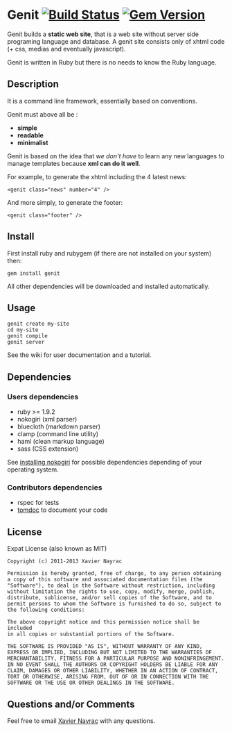 Genit
[![Build Status](https://travis-ci.org/lkdjiin/genit.png)](https://travis-ci.org/lkdjiin/genit)
[![Gem Version](https://badge.fury.io/rb/genit.png)](http://badge.fury.io/rb/genit)
================

Genit builds a **static web site**, that is a web site without server side programing language
and database. A genit site consists only of xhtml code (+ css, medias and eventually javascript).

Genit is written in Ruby but there is no needs to know the Ruby language.

Description
-----------

It is a command line framework, essentially based on conventions.

Genit must above all be :

  + **simple**
  + **readable**
  + **minimalist**

Genit is based on the idea that *we don't have* to learn any new languages to manage templates
because **xml can do it well**.

For example, to generate the xhtml including the 4 latest news:

    <genit class="news" number="4" />

And more simply, to generate the footer:

    <genit class="footer" />


Install
-------------------------

First install ruby and rubygem (if there are not installed on your system) then:

    gem install genit

All other dependencies will be downloaded and installed automatically.

Usage
--------------------------

    genit create my-site
    cd my-site
    genit compile
    genit server

See the wiki for user documentation and a tutorial.


Dependencies
--------------------------

### Users dependencies

  * ruby >= 1.9.2
  * nokogiri (xml parser)
  * bluecloth (markdown parser)
  * clamp (command line utility)
  * haml (clean markup language)
  * sass (CSS extension)

See [installing nokogiri](http://nokogiri.org/tutorials/installing_nokogiri.html)
for possible dependencies depending of your operating system.

### Contributors dependencies

  * rspec for tests
  * [tomdoc](http://tomdoc.org/) to document your code


License
--------------------------

Expat License (also known as MIT)

    Copyright (c) 2011-2013 Xavier Nayrac

    Permission is hereby granted, free of charge, to any person obtaining
    a copy of this software and associated documentation files (the
    "Software"), to deal in the Software without restriction, including
    without limitation the rights to use, copy, modify, merge, publish,
    distribute, sublicense, and/or sell copies of the Software, and to
    permit persons to whom the Software is furnished to do so, subject to
    the following conditions:

    The above copyright notice and this permission notice shall be included
    in all copies or substantial portions of the Software.

    THE SOFTWARE IS PROVIDED "AS IS", WITHOUT WARRANTY OF ANY KIND,
    EXPRESS OR IMPLIED, INCLUDING BUT NOT LIMITED TO THE WARRANTIES OF
    MERCHANTABILITY, FITNESS FOR A PARTICULAR PURPOSE AND NONINFRINGEMENT.
    IN NO EVENT SHALL THE AUTHORS OR COPYRIGHT HOLDERS BE LIABLE FOR ANY
    CLAIM, DAMAGES OR OTHER LIABILITY, WHETHER IN AN ACTION OF CONTRACT,
    TORT OR OTHERWISE, ARISING FROM, OUT OF OR IN CONNECTION WITH THE
    SOFTWARE OR THE USE OR OTHER DEALINGS IN THE SOFTWARE.


Questions and/or Comments
--------------------------

Feel free to email [Xavier Nayrac](mailto:xavier.nayrac@gmail.com)
with any questions.
